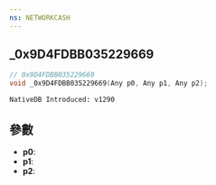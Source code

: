 ```yaml
---
ns: NETWORKCASH
---
```

## _0x9D4FDBB035229669

```c
// 0x9D4FDBB035229669
void _0x9D4FDBB035229669(Any p0, Any p1, Any p2);
```

```
NativeDB Introduced: v1290
```

## 參數
* **p0**:
* **p1**:
* **p2**:
